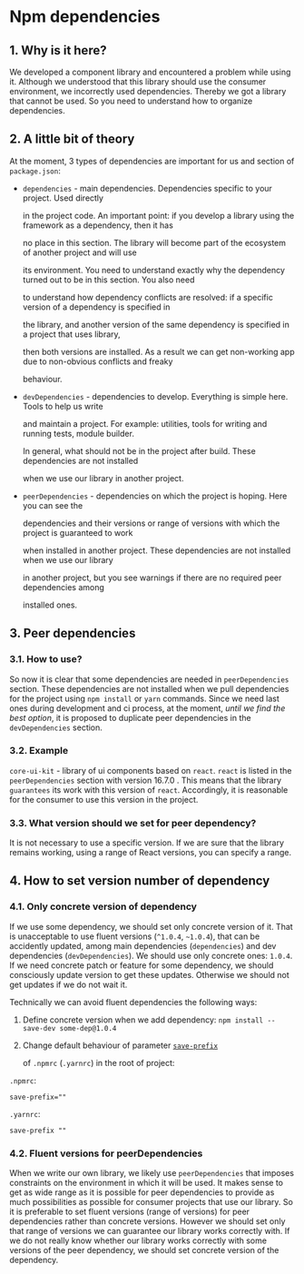 # Npm dependencies

## 1. Why is it here?

We developed a component library and encountered a problem while using it. Although we understood that this library should use the consumer environment, we incorrectly used dependencies. Thereby we got a library that cannot be used. So you need to understand how to organize dependencies.

## 2. A little bit of theory

At the moment, 3 types of dependencies are important for us and section of `package.json`:

* `dependencies` - main dependencies.  Dependencies specific to your project. Used directly 

  in the project code. An important point: if you develop a library using the framework as a dependency, then it has

  no place in this section. The library will become part of the ecosystem of another project and will use

  its environment. You need to understand exactly why the dependency turned out to be in this section.  You also need

  to understand how dependency conflicts are resolved: if a specific version of a dependency is specified in

  the library, and another version of the same dependency is specified in a project that uses library, 

  then both versions are installed. As a result we can get non-working app due to non-obvious conflicts and freaky

  behaviour.

* `devDependencies` - dependencies to develop. Everything is simple here. Tools to help us write

  and maintain a project. For example: utilities, tools for writing and running tests, module builder. 

  In general, what should not be in the project after build. These dependencies are not installed 

  when we use our library in another project.

* `peerDependencies` - dependencies on which the project is hoping. Here you can see the

  dependencies and their versions or range of versions with which the project is guaranteed to work 

  when installed in another project. These dependencies are not installed when we use our library 

  in another project, but you see warnings if there are no required peer dependencies among 

  installed ones.

## 3. Peer dependencies

### 3.1. How to use?

So now it is clear that some dependencies are needed in `peerDependencies` section. These dependencies are not installed when we pull dependencies for the project using `npm install` or `yarn` commands. Since we need last ones during development and ci process, at the moment, _until we find the best option_, it is proposed to duplicate peer dependencies in the `devDependencies` section.

### 3.2. Example

`core-ui-kit` - library of ui components based on `react`. `react` is listed in the `peerDependencies` section with version 16.7.0 . This means that the library `guarantees` its work with this version of `react`. Accordingly, it is reasonable for the consumer to use this version in the project.

### 3.3. What version should we set for peer dependency?

It is not necessary to use a specific version. If we are sure that the library remains working, using a range of React versions, you can specify a range.

## 4. How to set version number of dependency

### 4.1. Only concrete version of dependency

If we use some dependency, we should set only concrete version of it. That is unacceptable to use fluent versions \(`^1.0.4`, `~1.0.4`\), that can be accidently updated, among main dependencies \(`dependencies`\) and dev dependencies \(`devDependencies`\). We should use only concrete ones: `1.0.4`. If we need concrete patch or feature for some dependency, we should consciously update version to get these updates. Otherwise we should not get updates if we do not wait it.

Technically we can avoid fluent dependencies the following ways:

1. Define concrete version when we add dependency: `npm install --save-dev some-dep@1.0.4`
2. Change default behaviour of parameter [`save-prefix`](https://docs.npmjs.com/misc/config#save-prefix) 

   of `.npmrc` \(`.yarnrc`\) in the root of project:

`.npmrc`:

```text
save-prefix=""
```

`.yarnrc`:

```text
save-prefix ""
```

### 4.2. Fluent versions for peerDependencies

When we write our own library, we likely use `peerDependencies` that imposes constraints on the environment in which it will be used. It makes sense to get as wide range as it is possible for peer dependencies to provide as much possibilities as possible for consumer projects that use our library. So it is preferable to set fluent versions \(range of versions\) for peer dependencies rather than concrete versions. However we should set only that range of versions we can guarantee our library works correctly with. If we do not really know whether our library works correctly with some versions of the peer dependency, we should set concrete version of the dependency.

